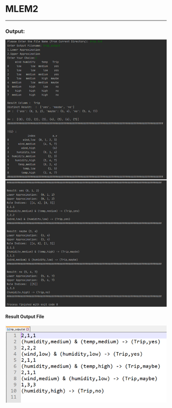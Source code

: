 # MLEM2


---
### Output:
![Image description](https://github.com/koyelpramanick/MLEM2/blob/master/output_image/img1.PNG)
![Image description](https://github.com/koyelpramanick/MLEM2/blob/master/output_image/img2.PNG)
#### Result Output File
!["Result Output File"](https://github.com/koyelpramanick/MLEM2/blob/master/output_image/outputfile.PNG)
